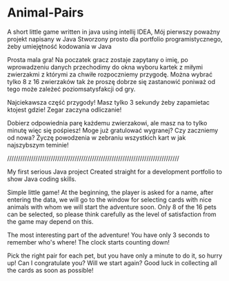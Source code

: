# Animal-Pairs
A short little game written in java using intellij IDEA, 
Mój pierwszy poważny projekt napisany w Java
Stworzony prosto dla portfolio programistycznego, żeby umiejętność kodowania w Java

Prosta mala gra!
Na poczatek gracz zostaje zapytany o imię, po wprowadzeniu danych przechodimy do okna wyboru kartek z miłymi zwierzakmi z którymi za chwiłe rozpoczniemy przygodę.
Można wybrać tylko 8 z 16 zwierzaków tak że proszę dobrze się zastanowić poniważ od tego może zależeć poziomsatysfakcji od gry.

Najciekawsza część przygody!
Masz tylko 3 sekundy żeby zapamietac ktojest gdzie!
Zegar zaczyna odliczanie! 

Dobierz odpowiednia parę każdemu zwierzakowi, ale masz na to tylko minutę więc się pośpiesz!
Moge już gratulować wygranej? Czy zaczniemy od nowa?
Życzę powodzenia w zebraniu wszystkich kart w jak najszybszym teminie!

///////////////////////////////////////////////////////////////////////////////

My first serious Java project
Created straight for a development portfolio to show Java coding skills.

Simple little game!
At the beginning, the player is asked for a name, after entering the data, we will go to the window for selecting cards with nice animals with whom we will start the adventure soon.
Only 8 of the 16 pets can be selected, so please think carefully as the level of satisfaction from the game may depend on this.

The most interesting part of the adventure!
You have only 3 seconds to remember who's where!
The clock starts counting down!

Pick the right pair for each pet, but you  have only a minute to do it, so hurry up!
Can I congratulate you? Will we start again?
Good luck in collecting all the cards as soon as possible!
